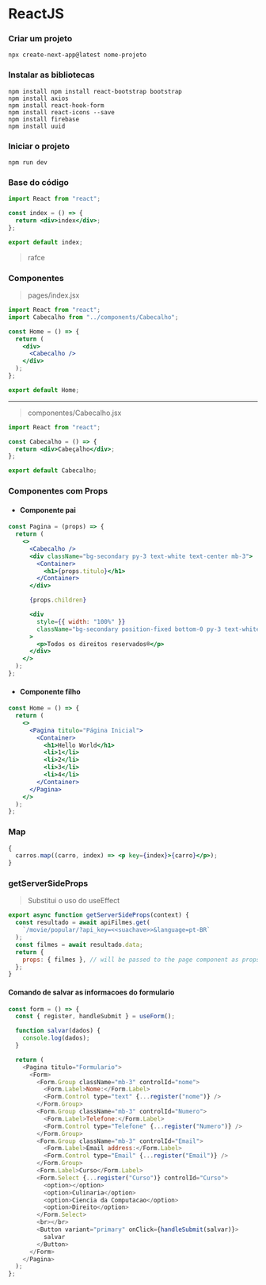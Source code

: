 # ReactJS

### Criar um projeto

    npx create-next-app@latest nome-projeto

### Instalar as bibliotecas

    npm install npm install react-bootstrap bootstrap
    npm install axios
    npm install react-hook-form
    npm install react-icons --save
    npm install firebase
    npm install uuid

### Iniciar o projeto

    npm run dev

### Base do código

```jsx
import React from "react";

const index = () => {
  return <div>index</div>;
};

export default index;
```

> rafce

### Componentes

> pages/index.jsx

```jsx
import React from "react";
import Cabecalho from "../components/Cabecalho";

const Home = () => {
  return (
    <div>
      <Cabecalho />
    </div>
  );
};

export default Home;
```

---

> componentes/Cabecalho.jsx

```jsx
import React from "react";

const Cabecalho = () => {
  return <div>Cabeçalho</div>;
};

export default Cabecalho;
```

### Componentes com Props

- #### Componente pai

```jsx
const Pagina = (props) => {
  return (
    <>
      <Cabecalho />
      <div className="bg-secondary py-3 text-white text-center mb-3">
        <Container>
          <h1>{props.titulo}</h1>
        </Container>
      </div>

      {props.children}

      <div
        style={{ width: "100%" }}
        className="bg-secondary position-fixed bottom-0 py-3 text-white text-center"
      >
        <p>Todos os direitos reservados®</p>
      </div>
    </>
  );
};
```

- #### Componente filho

```jsx
const Home = () => {
  return (
    <>
      <Pagina titulo="Página Inicial">
        <Container>
          <h1>Hello World</h1>
          <li>1</li>
          <li>2</li>
          <li>3</li>
          <li>4</li>
        </Container>
      </Pagina>
    </>
  );
};
```

### Map

```jsx
{
  carros.map((carro, index) => <p key={index}>{carro}</p>);
}
```

### getServerSideProps

> Substitui o uso do useEffect

```js
export async function getServerSideProps(context) {
  const resultado = await apiFilmes.get(
    `/movie/popular/?api_key=<<suachave>>&language=pt-BR`
  );
  const filmes = await resultado.data;
  return {
    props: { filmes }, // will be passed to the page component as props
  };
}
```

#### Comando de salvar as informacoes do formulario

```js
const form = () => {
  const { register, handleSubmit } = useForm();

  function salvar(dados) {
    console.log(dados);
  }

  return (
    <Pagina titulo="Formulario">
      <Form>
        <Form.Group className="mb-3" controlId="nome">
          <Form.Label>Nome:</Form.Label>
          <Form.Control type="text" {...register("nome")} />
        </Form.Group>
        <Form.Group className="mb-3" controlId="Numero">
          <Form.Label>Telefone:</Form.Label>
          <Form.Control type="Telefone" {...register("Numero")} />
        </Form.Group>
        <Form.Group className="mb-3" controlId="Email">
          <Form.Label>Email address:</Form.Label>
          <Form.Control type="Email" {...register("Email")} />
        </Form.Group>
        <Form.Label>Curso</Form.Label>
        <Form.Select {...register("Curso")} controlId="Curso">
          <option></option>
          <option>Culinaria</option>
          <option>Ciencia da Computacao</option>
          <option>Direito</option>
        </Form.Select>
        <br></br>
        <Button variant="primary" onClick={handleSubmit(salvar)}>
          salvar
        </Button>
      </Form>
    </Pagina>
  );
};
```
